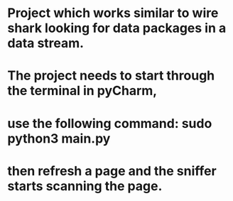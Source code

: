 # Project which works similar to wire shark looking for data packages in a data stream.
# The project needs to start through the terminal in pyCharm,
# use the following command: sudo python3 main.py
# then refresh a page and the sniffer starts scanning the page.

